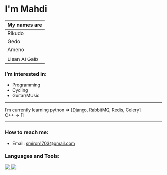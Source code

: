 # I'm Mahdi #

| My names are |
| --- |
| Rikudo       |
| Gedo         |
| Ameno        |
|  |
| Lisan Al Gaib |


### I’m interested in: ###
  * Programming
  * Cycling
  * Guitar/MUsic

  ---
  
 I’m currently learning python => [Django, RabbitMQ, Redis, Celery]<br/>
                        C++    => []
 
  ---
  
### How to reach me: ###
  * Email: smiron1703@gmail.com

<h3 align="left">Languages and Tools:</h3>
<p align="left">
 <a href="https://python.org">
  <img src="https://upload.wikimedia.org/wikipedia/commons/thumb/c/c3/Python-logo-notext.svg/110px-Python-logo-notext.svg.png?20100317150552">
 </a>
 <a href="https://www.djangoproject.com/">
  <img src="https://upload.wikimedia.org/wikipedia/commons/thumb/7/75/Django_logo.svg/260px-Django_logo.svg.png?20101010121142">
 </a>

</p>

<!---
tiberius-kirk/tiberius-kirk is a ✨ special ✨ repository because its `README.md` (this file) appears on your GitHub profile.
You can click the Preview link to take a look at your changes.
--->
